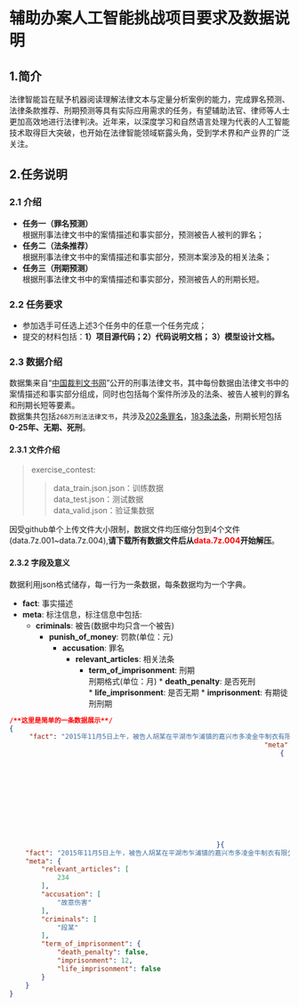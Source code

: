 # 辅助办案人工智能挑战项目要求及数据说明
## 1.简介   
法律智能旨在赋予机器阅读理解法律文本与定量分析案例的能力，完成罪名预测、法律条款推荐、刑期预测等具有实际应用需求的任务，有望辅助法官、律师等人士更加高效地进行法律判决。近年来，以深度学习和自然语言处理为代表的人工智能技术取得巨大突破，也开始在法律智能领域崭露头角，受到学术界和产业界的广泛关注。    
## 2.任务说明    
### 2.1 介绍    
* **任务一（罪名预测）**    
根据刑事法律文书中的案情描述和事实部分，预测被告人被判的罪名；    
* **任务二（法条推荐）**    
根据刑事法律文书中的案情描述和事实部分，预测本案涉及的相关法条；    
* **任务三（刑期预测）**     
根据刑事法律文书中的案情描述和事实部分，预测被告人的刑期长短。    
### 2.2 任务要求    
* 参加选手可任选上述3个任务中的任意一个任务完成；    
* 提交的材料包括：**1）项目源代码；2）代码说明文档； 3）模型设计文档。**    
### 2.3 数据介绍    
数据集来自“[中国裁判文书网](http://wenshu.court.gov.cn/)”公开的刑事法律文书，其中每份数据由法律文书中的案情描述和事实部分组成，同时也包括每个案件所涉及的法条、被告人被判的罪名和刑期长短等要素。    
数据集共包括`268万刑法法律文书`，共涉及[202条罪名](meta/accu.txt)，[183条法条](meta/law.txt)，刑期长短包括**0-25年、无期、死刑**。
#### 2.3.1 文件介绍    
> exercise_contest:    
>>data_train.json.json：训练数据    
>>data_test.json：测试数据     
>>data_valid.json：验证集数据    

因受github单个上传文件大小限制，数据文件均压缩分包到4个文件(data.7z.001~data.7z.004),**请下载所有数据文件后从<font color=red>data.7z.004</font>开始解压**。    
#### 2.3.2 字段及意义    
数据利用json格式储存，每一行为一条数据，每条数据均为一个字典。    
* **fact**: 事实描述  
* **meta**: 标注信息，标注信息中包括:   
    * **criminals**: 被告(数据中均只含一个被告)  
        * **punish\_of\_money**: 罚款(单位：元)
            * **accusation**: 罪名  
                * **relevant\_articles**: 相关法条  
                    * **term\_of\_imprisonment**: 刑期  
                            刑期格式(单位：月)
                                    * **death\_penalty**: 是否死刑  
                                            * **life\_imprisonment**: 是否无期
                                                    * **imprisonment**: 有期徒刑刑期
```json
/**这里是简单的一条数据展示**/
{   
     "fact": "2015年11月5日上午，被告人胡某在平湖市乍浦镇的嘉兴市多凌金牛制衣有限公司车间内，与被害人孙某因工作琐事发生口角，后被告人胡某用木制坐垫打伤被害人孙某左腹部。经平湖公安司法鉴定中心鉴定：孙某的左腹部损伤已达重伤二级。",   
                                                                "meta": 
                                                                    {  
                                                                                "relevant_articles": [234],  
                                                                                        "accusation": ["故意伤害"], 
                                                                                                "criminals": ["段某"],  
                                                                                                        "term_of_imprisonment": 
                                                                                                                {  
                                                                                                                                "death_penalty": false,  
                                                                                                                                            "imprisonment": 12,  
                                                                                                                                                        "life_imprisonment": false
                                                                                                                                                                }
                                                                                                                                                                    }
                                                    }{
    "fact": "2015年11月5日上午，被告人胡某在平湖市乍浦镇的嘉兴市多凌金牛制衣有限公司车间内，与被害人孙某因工作琐事发生口角，后被告人胡某用木制坐垫打伤被害人孙某左腹部。经平湖公安司法鉴定中心鉴定：孙某的左腹部损伤已达重伤二级。",
    "meta": {
        "relevant_articles": [
            234
        ],
        "accusation": [
            "故意伤害"
        ],
        "criminals": [
            "段某"
        ],
        "term_of_imprisonment": {
            "death_penalty": false,
            "imprisonment": 12,
            "life_imprisonment": false
        }
    }
}

```    

